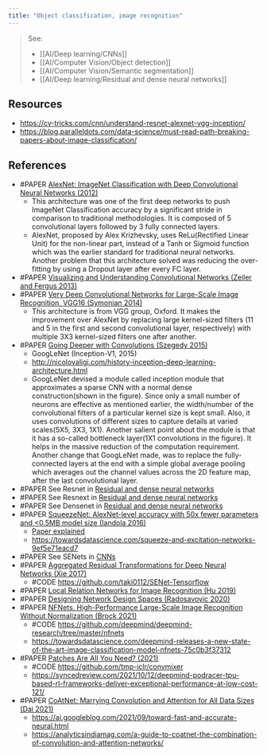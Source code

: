 ```yaml
---
title: "Object classification, image recognition"
---
```


> See: 
> - [[AI/Deep learning/CNNs]]
> - [[AI/Computer Vision/Object detection]]
> - [[AI/Computer Vision/Semantic segmentation]]
> - [[AI/Deep learning/Residual and dense neural networks]]

## Resources
- https://cv-tricks.com/cnn/understand-resnet-alexnet-vgg-inception/
- https://blog.paralleldots.com/data-science/must-read-path-breaking-papers-about-image-classification/

## References
- #PAPER [AlexNet: ImageNet Classification with Deep Convolutional Neural Networks (2012)](https://papers.nips.cc/paper/4824-imagenet-classification-with-deep-convolutional-neural-networks)
	- This architecture was one of the first deep networks to push ImageNet Classification accuracy by a significant stride in comparison to traditional methodologies. It is composed of 5 convolutional layers followed by 3 fully connected layers.
	- AlexNet, proposed by Alex Krizhevsky, uses ReLu(Rectified Linear Unit) for the non-linear part, instead of a Tanh or Sigmoid function which was the earlier standard for traditional neural networks. Another problem that this architecture solved was reducing the over-fitting by using a Dropout layer after every FC layer.
- #PAPER [Visualizing and Understanding Convolutional Networks (Zeiler and Fergus 2013)](https://arxiv.org/abs/1311.2901)
- #PAPER [Very Deep Convolutional Networks for Large-Scale Image Recognition, VGG16 (Symonian 2014)](https://arxiv.org/abs/1409.1556)
	- This architecture is from VGG group, Oxford. It makes the improvement over AlexNet by replacing large kernel-sized filters (11 and 5 in the first and second convolutional layer, respectively) with multiple 3X3 kernel-sized filters one after another.
- #PAPER [Going Deeper with Convolutions (Szegedy 2015)](https://ai.google/research/pubs/pub43022)
	- GoogLeNet (Inception-V1, 2015)
	- http://nicolovaligi.com/history-inception-deep-learning-architecture.html
	- GoogLeNet devised a module called inception module that approximates a sparse CNN with a normal dense construction(shown in the figure). Since only a small number of neurons are effective as mentioned earlier, the width/number of the convolutional filters of a particular kernel size is kept small. Also, it uses convolutions of different sizes to capture details at varied scales(5X5, 3X3, 1X1). Another salient point about the module is that it has a so-called bottleneck layer(1X1 convolutions in the figure). It helps in the massive reduction of the computation requirement. Another change that GoogLeNet made, was to replace the fully-connected layers at the end with a simple global average pooling which averages out the channel values across the 2D feature map, after the last convolutional layer. 
- #PAPER See Resnet in [Residual and dense neural networks](AI/Deep%20learning/Residual%20and%20dense%20neural%20networks.md)
- #PAPER See Resnext in [Residual and dense neural networks](AI/Deep%20learning/Residual%20and%20dense%20neural%20networks.md)
- #PAPER See Densenet in [Residual and dense neural networks](AI/Deep%20learning/Residual%20and%20dense%20neural%20networks.md)
- #PAPER [SqueezeNet: AlexNet-level accuracy with 50x fewer parameters and <0.5MB model size (Iandola 2016)](https://arxiv.org/abs/1602.07360)
	- [Paper explained](https://www.youtube.com/watch?v=ge_RT5wvHvY )
	- https://towardsdatascience.com/squeeze-and-excitation-networks-9ef5e71eacd7
- #PAPER See SENets in [CNNs](AI/Deep%20learning/CNNs.md)
- #PAPER [Aggregated Residual Transformations for Deep Neural Networks (Xie 2017)](https://arxiv.org/abs/1611.05431)
	- #CODE https://github.com/taki0112/SENet-Tensorflow
- #PAPER [Local Relation Networks for Image Recognition (Hu 2019)](https://arxiv.org/abs/1904.11491)
- #PAPER [Designing Network Design Spaces (Radosavovic 2020)](https://arxiv.org/abs/2003.13678v1)
- #PAPER [NFNets. High-Performance Large-Scale Image Recognition Without Normalization (Brock 2021)](https://arxiv.org/abs/2102.06171)
	- #CODE https://github.com/deepmind/deepmind-research/tree/master/nfnets
	- https://towardsdatascience.com/deepmind-releases-a-new-state-of-the-art-image-classification-model-nfnets-75c0b3f37312
- #PAPER [Patches Are All You Need? (2021)](https://openreview.net/forum?id=TVHS5Y4dNvM)
	- #CODE https://github.com/tmp-iclr/convmixer
	- https://syncedreview.com/2021/10/12/deepmind-podracer-tpu-based-rl-frameworks-deliver-exceptional-performance-at-low-cost-121/
- #PAPER [CoAtNet: Marrying Convolution and Attention for All Data Sizes (Dai 2021)](https://arxiv.org/abs/2106.04803)
	- https://ai.googleblog.com/2021/09/toward-fast-and-accurate-neural.html
	- https://analyticsindiamag.com/a-guide-to-coatnet-the-combination-of-convolution-and-attention-networks/
